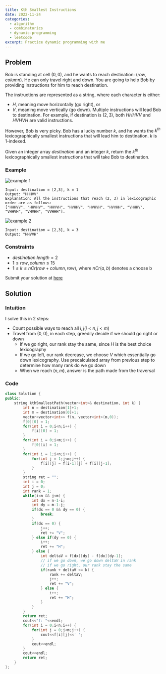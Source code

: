 ```yaml
---
title: Kth Smallest Instructions
date: 2022-11-24
categories:
  - algorithm
  - combinatorics
  - dynamic-programming
  - leetcode
excerpt: Practice dynamic programming with me
---
```


## Problem

Bob is standing at cell $(0, 0)$, and he wants to reach destination: $(row, column)$. He can only travel right and down. You are going to help Bob by providing instructions for him to reach destination.

The instructions are represented as a string, where each character is either:

- $H$, meaning move horizontally (go right), or
- $V$, meaning move vertically (go down).
  Multiple instructions will lead Bob to destination. For example, if destination is $(2, 3)$, both $HHHVV$ and $HVHVH$ are valid instructions.

However, Bob is very picky. Bob has a lucky number $k$, and he wants the $k^{th}$ lexicographically smallest instructions that will lead him to destination. $k$ is 1-indexed.

Given an integer array $destination$ and an integer $k$, return the $k^{th}$ lexicographically smallest instructions that will take Bob to destination.

### Example

![example 1](https://assets.leetcode.com/uploads/2020/10/12/ex1.png)

```
Input: destination = [2,3], k = 1
Output: "HHHVV"
Explanation: All the instructions that reach (2, 3) in lexicographic order are as follows:
["HHHVV", "HHVHV", "HHVVH", "HVHHV", "HVHVH", "HVVHH", "VHHHV", "VHHVH", "VHVHH", "VVHHH"].
```

![example 2](https://assets.leetcode.com/uploads/2020/10/12/ex3.png)

```
Input: destination = [2,3], k = 3
Output: "HHVVH"
```

### Constraints

- $destination.length = 2$
- $1 \leq row, column \leq 15$
- $1 \leq k \leq nCr(row + column, row)$, where $nCr(a, b)$ denotes a choose b

Submit your solution at [here](https://leetcode.com/problems/kth-smallest-instructions/)

## Solution

### Intuition

I solve this in 2 steps:

- Count possible ways to reach all $i,j (i<n, j<m)$
- Travel from $(0,0)$, in each step, greedily decide if we should go right or down
  - If we go right, our rank stay the same, since $H$ is the best choice lexicography
  - If we go left, our rank decrease, we choose $V$ which essentially go down lexicography. Use precalculated array from previous step to determine how many rank do we go down
  - When we reach $(n,m)$, answer is the path made from the traversal

### Code

```cpp
class Solution {
public:
    string kthSmallestPath(vector<int>& destination, int k) {
        int n = destination[1]+1;
        int m = destination[0]+1;
        vector<vector<int>> f(n, vector<int>(m,0));
        f[0][0] = 1;
        for(int i = 0;i<n;i++) {
            f[i][0] = 1;
        }
        for(int i = 0;i<m;i++) {
            f[0][i] = 1;
        }
        for(int i = 1;i<n;i++) {
            for(int j = 1;j<m;j++) {
                f[i][j] = f[i-1][j] + f[i][j-1];
            }
        }
        string ret = "";
        int i = 0;
        int j = 0;
        int rank = 1;
        while(i<n && j<m) {
            int dx = n-1-i;
            int dy = m-1-j;
            if(dx == 0 && dy == 0) {
                break;
            }
            if(dx == 0) {
                j++;
                ret += "V";
            } else if(dy == 0) {
                i++;
                ret += "H";
            } else {
                int deltaV = f[dx][dy] - f[dx][dy-1];
                // if we go down, we go down deltaV in rank
                // if we go right, our rank stay the same
                if(rank + deltaV <= k) {
                    rank += deltaV;
                    j++;
                    ret += "V";
                } else {
                    i++;
                    ret += "H";
                }
            }
        }
        return ret;
        cout<<"f: "<<endl;
        for(int i = 0;i<n;i++) {
            for(int j = 0;j<m;j++) {
                cout<<f[i][j]<<' ';
            }
            cout<<endl;
        }
        cout<<endl;
        return ret;
    }
};
```
